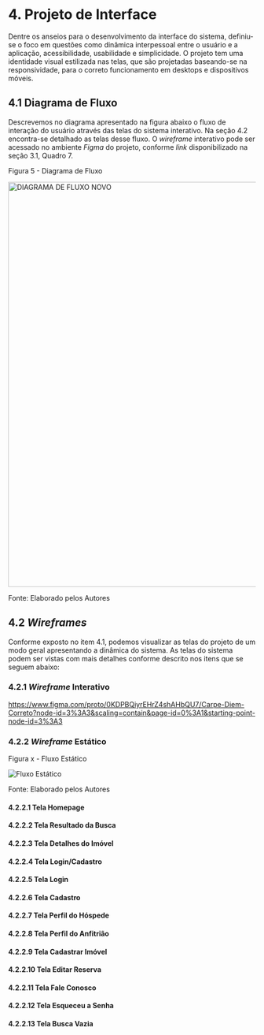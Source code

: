 
# 4. Projeto de Interface

Dentre os anseios para o desenvolvimento da interface do sistema, definiu-se o foco em questões como dinâmica interpessoal entre o usuário e a aplicação, acessibilidade, usabilidade e simplicidade. O projeto tem uma identidade visual estilizada nas telas, que são projetadas baseando-se na responsividade, para o correto funcionamento em desktops e dispositivos móveis.


## 4.1 Diagrama de Fluxo

Descrevemos no diagrama apresentado na figura abaixo o fluxo de interação do usuário através das telas do sistema interativo. Na seção 4.2 encontra-se detalhado as telas desse fluxo. O _wireframe_ interativo pode ser acessado no ambiente _Figma_ do projeto, conforme _link_ disponibilizado na seção 3.1, Quadro 7.

Figura 5 - Diagrama de Fluxo

<img width="822" alt="DIAGRAMA DE FLUXO NOVO" src="https://user-images.githubusercontent.com/89549220/162591351-75327807-41ff-4bd3-a338-1e703aee2713.png">

Fonte: Elaborado pelos Autores


## 4.2 _Wireframes_

Conforme exposto no item 4.1, podemos visualizar as telas do projeto de um modo geral apresentando a dinâmica do sistema. As telas do sistema podem ser vistas com mais detalhes conforme descrito nos itens que se seguem abaixo:


### 4.2.1 _Wireframe_ Interativo

https://www.figma.com/proto/0KDPBQiyrEHrZ4shAHbQU7/Carpe-Diem-Correto?node-id=3%3A3&scaling=contain&page-id=0%3A1&starting-point-node-id=3%3A3

### 4.2.2 _Wireframe_ Estático

Figura x - Fluxo Estático

![Fluxo Estático](https://user-images.githubusercontent.com/89549220/162591401-d3ad1e09-46bc-445b-b62d-87999097c207.png)

Fonte: Elaborado pelos Autores

#### 4.2.2.1 Tela Homepage

#### 4.2.2.2 Tela Resultado da Busca

#### 4.2.2.3 Tela Detalhes do Imóvel

#### 4.2.2.4 Tela Login/Cadastro

#### 4.2.2.5 Tela Login

#### 4.2.2.6 Tela Cadastro

#### 4.2.2.7 Tela Perfil do Hóspede

#### 4.2.2.8 Tela Perfil do Anfitrião

#### 4.2.2.9 Tela Cadastrar Imóvel

#### 4.2.2.10 Tela Editar Reserva

#### 4.2.2.11 Tela Fale Conosco

#### 4.2.2.12 Tela Esqueceu a Senha

#### 4.2.2.13 Tela Busca Vazia


